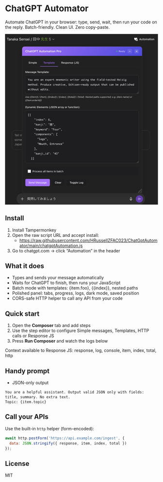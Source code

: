 # ChatGPT Automator

Automate ChatGPT in your browser: type, send, wait, then run your code on the reply. Batch-friendly. Clean UI. Zero copy-paste.

![alt text](image.png)

## Install
1) Install Tampermonkey
2) Open the raw script URL and accept install:
   - https://raw.githubusercontent.com/HRussellZFAC023/ChatGptAutomator/main/chatgptAutomation.js
3) Go to chatgpt.com → click “Automation” in the header

## What it does
- Types and sends your message automatically
- Waits for ChatGPT to finish, then runs your JavaScript
- Batch mode with templates: {item.foo}, {{index}}, nested paths
- Polished panel: tabs, progress, logs, dark mode, saved position
- CORS-safe HTTP helper to call any API from your code

## Quick start
1) Open the **Composer** tab and add steps
2) Use the step editor to configure Simple messages, Templates, HTTP calls or Response JS
3) Press **Run Composer** and watch the logs below

Context available to Response JS: response, log, console, item, index, total, http

## Handy prompt
- JSON-only output
```
You are a helpful assistant. Output valid JSON only with fields: title, summary. No extra text.
Topic: {item.topic}
```

## Call your APIs
Use the built-in `http` helper (form-encoded):
```js
await http.postForm('https://api.example.com/ingest', {
  data: JSON.stringify({ response, item, index, total })
});
```
## License
MIT
